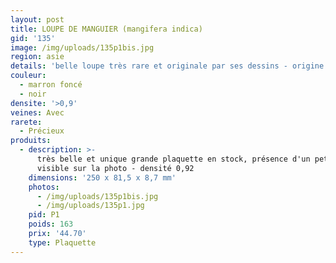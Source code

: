 ```yaml
---
layout: post
title: LOUPE DE MANGUIER (mangifera indica)
gid: '135'
image: /img/uploads/135p1bis.jpg
region: asie
details: 'belle loupe très rare et originale par ses dessins - origine : Asie du Sud-Est'
couleur:
  - marron foncé
  - noir
densite: '>0,9'
veines: Avec
rarete:
  - Précieux
produits:
  - description: >-
      très belle et unique grande plaquette en stock, présence d'un petit trou
      visible sur la photo - densité 0,92
    dimensions: '250 x 81,5 x 8,7 mm'
    photos:
      - /img/uploads/135p1bis.jpg
      - /img/uploads/135p1.jpg
    pid: P1
    poids: 163
    prix: '44.70'
    type: Plaquette
---
```


